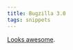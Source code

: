 ```yaml
---
title: Bugzilla 3.0
tags: snippets
---
```


[Looks awesome](https://bugzilla.mozilla.org/page.cgi?id=upgrade-2006-12-26.html).
